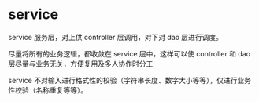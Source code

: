 # service

service 服务层，对上供 controller 层调用，对下对 dao 层进行调度。

尽量将所有的业务逻辑，都收敛在 service 层中，这样可以使 controller 和 dao 层尽量与业务无关，方便复用及多人协作时分工

service 不对输入进行格式性的校验（字符串长度、数字大小等等），仅进行业务性校验（名称重复等等）。